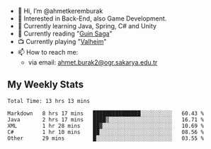 - 👋 Hi, I’m @ahmetkeremburak
- 👀 Interested in Back-End, also Game Development.
- 🌱 Currently learning Java, Spring, C# and Unity
- :book: Currently reading "[Guin Saga](https://en.wikipedia.org/wiki/Guin_Saga)"
- :tv: Currently playing "[Valheim](https://www.valheimgame.com/)"
- 📫 How to reach me:  
  - via email: ahmet.burak2@ogr.sakarya.edu.tr
<!---
- 💞️ I’m looking to collaborate on ...
--->

<!---
ahmetkeremburak/ahmetkeremburak is a ✨ special ✨ repository because its `README.md` (this file) appears on your GitHub profile.
You can click the Preview link to take a look at your changes.
--->
## My Weekly Stats
<!--START_SECTION:waka-->

```text
Total Time: 13 hrs 13 mins

Markdown   8 hrs 17 mins   ███████████████░░░░░░░░░░   60.43 %
Java       2 hrs 17 mins   ████▒░░░░░░░░░░░░░░░░░░░░   16.71 %
XML        1 hr 28 mins    ██▓░░░░░░░░░░░░░░░░░░░░░░   10.69 %
C#         1 hr 10 mins    ██░░░░░░░░░░░░░░░░░░░░░░░   08.56 %
Other      29 mins         █░░░░░░░░░░░░░░░░░░░░░░░░   03.55 %
```

<!--END_SECTION:waka-->
